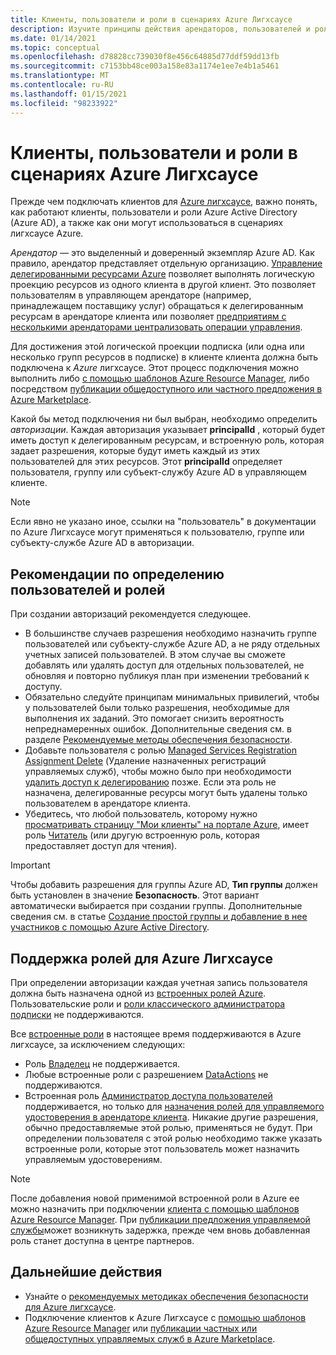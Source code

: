 ```yaml
---
title: Клиенты, пользователи и роли в сценариях Azure Лигхсаусе
description: Изучите принципы действия арендаторов, пользователей и ролей Azure Active Directory, а также узнайте о том, как их можно использовать в сценариях Azure Lighthouse.
ms.date: 01/14/2021
ms.topic: conceptual
ms.openlocfilehash: d78828cc739030f8e456c64885d77ddf59dd13fb
ms.sourcegitcommit: c7153bb48ce003a158e83a1174e1ee7e4b1a5461
ms.translationtype: MT
ms.contentlocale: ru-RU
ms.lasthandoff: 01/15/2021
ms.locfileid: "98233922"
---
```

# <a name="tenants-users-and-roles-in-azure-lighthouse-scenarios"></a>Клиенты, пользователи и роли в сценариях Azure Лигхсаусе

Прежде чем подключать клиентов для [Azure лигхсаусе](../overview.md), важно понять, как работают клиенты, пользователи и роли Azure Active Directory (Azure AD), а также как они могут использоваться в сценариях лигхсаусе Azure.

*Арендатор* — это выделенный и доверенный экземпляр Azure AD. Как правило, арендатор представляет отдельную организацию. [Управление делегированными ресурсами Azure](azure-delegated-resource-management.md) позволяет выполнять логическую проекцию ресурсов из одного клиента в другой клиент. Это позволяет пользователям в управляющем арендаторе (например, принадлежащем поставщику услуг) обращаться к делегированным ресурсам в арендаторе клиента или позволяет [предприятиям с несколькими арендаторами централизовать операции управления](enterprise.md).

Для достижения этой логической проекции подписка (или одна или несколько групп ресурсов в подписке) в клиенте клиента должна быть подключена к *Azure* лигхсаусе. Этот процесс подключения можно выполнить либо [с помощью шаблонов Azure Resource Manager](../how-to/onboard-customer.md), либо посредством [публикации общедоступного или частного предложения в Azure Marketplace](../how-to/publish-managed-services-offers.md).

Какой бы метод подключения ни был выбран, необходимо определить *авторизации*. Каждая авторизация указывает **principalId** , который будет иметь доступ к делегированным ресурсам, и встроенную роль, которая задает разрешения, которые будут иметь каждый из этих пользователей для этих ресурсов. Этот **principalId** определяет пользователя, группу или субъект-службу Azure AD в управляющем клиенте.

> [!NOTE]
> Если явно не указано иное, ссылки на "пользователь" в документации по Azure Лигхсаусе могут применяться к пользователю, группе или субъекту-службе Azure AD в авторизации.

## <a name="best-practices-for-defining-users-and-roles"></a>Рекомендации по определению пользователей и ролей

При создании авторизаций рекомендуется следующее.

- В большинстве случаев разрешения необходимо назначить группе пользователей или субъекту-службе Azure AD, а не ряду отдельных учетных записей пользователей. В этом случае вы сможете добавлять или удалять доступ для отдельных пользователей, не обновляя и повторно публикуя план при изменении требований к доступу.
- Обязательно следуйте принципам минимальных привилегий, чтобы у пользователей были только разрешения, необходимые для выполнения их заданий. Это помогает снизить вероятность непреднамеренных ошибок. Дополнительные сведения см. в разделе [Рекомендуемые методы обеспечения безопасности](../concepts/recommended-security-practices.md).
- Добавьте пользователя с ролью [Managed Services Registration Assignment Delete](../../role-based-access-control/built-in-roles.md#managed-services-registration-assignment-delete-role) (Удаление назначенных регистраций управляемых служб), чтобы можно было при необходимости [удалить доступ к делегированию](../how-to/remove-delegation.md) позже. Если эта роль не назначена, делегированные ресурсы могут быть удалены только пользователем в арендаторе клиента.
- Убедитесь, что любой пользователь, которому нужно [просматривать страницу "Мои клиенты" на портале Azure](../how-to/view-manage-customers.md), имеет роль [Читатель](../../role-based-access-control/built-in-roles.md#reader) (или другую встроенную роль, которая предоставляет доступ для чтения).

> [!IMPORTANT]
> Чтобы добавить разрешения для группы Azure AD, **Тип группы** должен быть установлен в значение **Безопасность**. Этот вариант автоматически выбирается при создании группы. Дополнительные сведения см. в статье [Создание простой группы и добавление в нее участников с помощью Azure Active Directory](../../active-directory/fundamentals/active-directory-groups-create-azure-portal.md).

## <a name="role-support-for-azure-lighthouse"></a>Поддержка ролей для Azure Лигхсаусе

При определении авторизации каждая учетная запись пользователя должна быть назначена одной из [встроенных ролей Azure](../../role-based-access-control/built-in-roles.md). Пользовательские роли и [роли классического администратора подписки](../../role-based-access-control/classic-administrators.md) не поддерживаются.

Все [встроенные роли](../../role-based-access-control/built-in-roles.md) в настоящее время поддерживаются в Azure лигхсаусе, за исключением следующих:

- Роль [Владелец](../../role-based-access-control/built-in-roles.md#owner) не поддерживается.
- Любые встроенные роли с разрешением [DataActions](../../role-based-access-control/role-definitions.md#dataactions) не поддерживаются.
- Встроенная роль [Администратор доступа пользователей](../../role-based-access-control/built-in-roles.md#user-access-administrator) поддерживается, но только для [назначения ролей для управляемого удостоверения в арендаторе клиента](../how-to/deploy-policy-remediation.md#create-a-user-who-can-assign-roles-to-a-managed-identity-in-the-customer-tenant). Никакие другие разрешения, обычно предоставляемые этой ролью, применяться не будут. При определении пользователя с этой ролью необходимо также указать встроенные роли, которые этот пользователь может назначить управляемым удостоверениям.

> [!NOTE]
> После добавления новой применимой встроенной роли в Azure ее можно назначить при подключении [клиента с помощью шаблонов Azure Resource Manager](../how-to/onboard-customer.md). При [публикации предложения управляемой службы](../how-to/publish-managed-services-offers.md)может возникнуть задержка, прежде чем вновь добавленная роль станет доступна в центре партнеров.

## <a name="next-steps"></a>Дальнейшие действия

- Узнайте о [рекомендуемых методиках обеспечения безопасности для Azure лигхсаусе](recommended-security-practices.md).
- Подключение клиентов к Azure Лигхсаусе с [помощью шаблонов Azure Resource Manager](../how-to/onboard-customer.md) или [публикации частных или общедоступных управляемых служб в Azure Marketplace](../how-to/publish-managed-services-offers.md).
